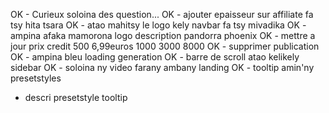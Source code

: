 OK - Curieux soloina des question...
OK - ajouter epaisseur sur affiliate fa tsy hita tsara
OK - atao mahitsy le logo kely navbar fa tsy mivadika
OK - ampina afaka mamorona logo description pandorra phoenix
OK - mettre a jour prix credit 500 6,99euros 1000 3000 8000
OK - supprimer publication
OK - ampina bleu loading generation
OK - barre de scroll atao kelikely sidebar
OK - soloina ny video farany ambany landing
OK - tooltip amin'ny presetstyles

- descri presetstyle tooltip
